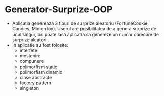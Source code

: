 # Generator-Surprize-OOP

  - Aplicatia genereaza 3 tipuri de surprize aleatoriu (FortuneCookie, Candies, MinionToy). Userul are posibilitatea de a genera surprize de unul singur, ori poate lasa aplicatia sa genereze un numar oarecare de surprize aleatorii.
  - In aplicatie au fost folosite:
      - interfete
      - mostenire
      - compunere
      - polimorfism static
      - polimorfism dinamic
      - clase abstracte
      - factory pattern
      - singleton
  
